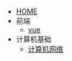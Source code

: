 <!-- _navbar.md -->

- [HOME]()
- 前端
  - [vue](FrontSide/VUE.md)
- 计算机基础
  - [计算机网络](ComputerNetwork/Readme.md)
